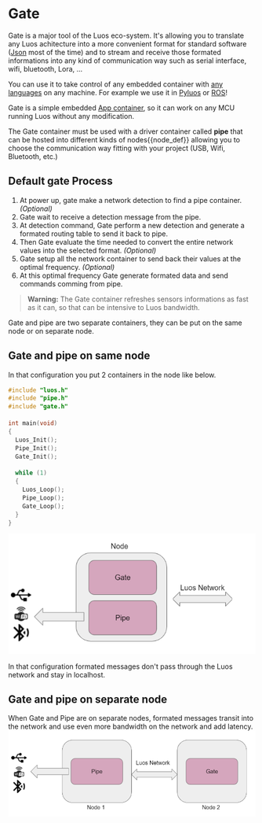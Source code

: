 # Gate

Gate is a major tool of the Luos eco-system. It's allowing you to translate any Luos achitecture into a more convenient format for standard software ([Json](../../software/json-api.md) most of the time) and to stream and receive those formated informations into any kind of communication way such as serial interface, wifi, bluetooth, Lora, ...

You can use it to take control of any embedded container with [any languages](../../software/json-api.md) on any machine. For example we use it in [Pyluos](../../software/pyluos.md) or [ROS](../../software/ros.md)!

Gate is a simple embedded [App container](../containers/create-containers.html#apps-guidelines), so it can work on any MCU running Luos without any modification.

The Gate container must be used with a driver container called **pipe** that can be hosted into different kinds of <span class="cust_tooltip">nodes<span class="cust_tooltiptext">{{node_def}}</span></span> allowing you to choose the communication way fitting with your project (USB, Wifi, Bluetooth, etc.)

## Default gate Process

 1. At power up, gate make a network detection to find a pipe container. *(Optional)*
 2. Gate wait to receive a detection message from the pipe.
 3. At detection command, Gate perform a new detection and generate a formated routing table to send it back to pipe.
 4. Then Gate evaluate the time needed to convert the entire network values into the selected format. *(Optional)*
 5. Gate setup all the network container to send back their values at the optimal frequency. *(Optional)*
 6. At this optimal frequency Gate generate formated data and send commands comming from pipe.

> **Warning:** The Gate container refreshes sensors informations as fast as it can, so that can be intensive to Luos bandwidth.

Gate and pipe are two separate containers, they can be put on the same node or on separate node.

## Gate and pipe on same node

In that configuration you put 2 containers in the node like below.

```C
#include "luos.h"
#include "pipe.h"
#include "gate.h"

int main(void)
{
  Luos_Init();
  Pipe_Init();
  Gate_Init();

  while (1)
  {
    Luos_Loop();
    Pipe_Loop();
    Gate_Loop();
  }
}
```

![](../../../_assets/img/gate_pipe.png)

In that configuration formated messages don't pass through the Luos network and stay in localhost.

## Gate and pipe on separate node

When Gate and Pipe are on separate nodes, formated messages transit into the network and use even more bandwidth on the network and add latency.
![](../../../_assets/img/gate_pipe_separate.png)
